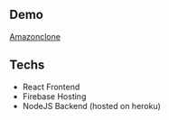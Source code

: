 ## Demo

[Amazonclone](https://clone-61d6f.web.app/)

## Techs

- React Frontend
- Firebase Hosting
- NodeJS Backend (hosted on heroku)
